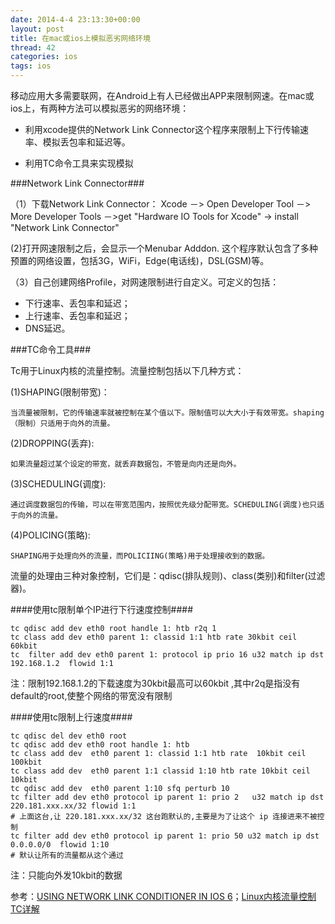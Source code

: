 ```yaml
---
date: 2014-4-4 23:13:30+00:00
layout: post
title: 在mac或ios上模拟恶劣网络环境
thread: 42
categories: ios
tags: ios
---
```


移动应用大多需要联网，在Android上有人已经做出APP来限制网速。在mac或ios上，有两种方法可以模拟恶劣的网络环境：

- 利用xcode提供的Network Link Connector这个程序来限制上下行传输速率、模拟丢包率和延迟等。

- 利用TC命令工具来实现模拟

###Network Link Connector###

（1）下载Network Link Connector： Xcode －> Open Developer Tool －> More Developer Tools －>get "Hardware IO Tools for Xcode" -> install "Network Link Connector"

(2)打开网速限制之后，会显示一个Menubar Adddon. 这个程序默认包含了多种预置的网络设置，包括3G，WiFi，Edge(电话线)，DSL(GSM)等。

（3）自己创建网络Profile，对网速限制进行自定义。可定义的包括：

- 下行速率、丢包率和延迟；
- 上行速率、丢包率和延迟；
- DNS延迟。

###TC命令工具###

Tc用于Linux内核的流量控制。流量控制包括以下几种方式：

(1)SHAPING(限制带宽)：

	当流量被限制，它的传输速率就被控制在某个值以下。限制值可以大大小于有效带宽。shaping（限制）只适用于向外的流量。
	
(2)DROPPING(丢弃):

	如果流量超过某个设定的带宽，就丢弃数据包，不管是向内还是向外。 
	
(3)SCHEDULING(调度):

	通过调度数据包的传输，可以在带宽范围内，按照优先级分配带宽。SCHEDULING(调度)也只适于向外的流量。
	
(4)POLICING(策略):

	SHAPING用于处理向外的流量，而POLICIING(策略)用于处理接收到的数据。 
	
流量的处理由三种对象控制，它们是：qdisc(排队规则)、class(类别)和filter(过滤器)。

####使用tc限制单个IP进行下行速度控制####

	tc qdisc add dev eth0 root handle 1: htb r2q 1
	tc class add dev eth0 parent 1: classid 1:1 htb rate 30kbit ceil 60kbit
	tc  filter add dev eth0 parent 1: protocol ip prio 16 u32 match ip dst 192.168.1.2  flowid 1:1
	
注：限制192.168.1.2的下载速度为30kbit最高可以60kbit ,其中r2q是指没有default的root,使整个网络的带宽没有限制

####使用tc限制上行速度####

	tc qdisc del dev eth0 root
	tc qdisc add dev eth0 root handle 1: htb
	tc class add dev  eth0 parent 1: classid 1:1 htb rate  10kbit ceil 100kbit
	tc class add dev  eth0 parent 1:1 classid 1:10 htb rate 10kbit ceil 10kbit
	tc qdisc add dev  eth0 parent 1:10 sfq perturb 10
	tc filter add dev eth0 protocol ip parent 1: prio 2   u32 match ip dst 220.181.xxx.xx/32 flowid 1:1
	# 上面这台,让 220.181.xxx.xx/32 这台跑默认的,主要是为了让这个 ip 连接进来不被控制
	tc filter add dev eth0 protocol ip parent 1: prio 50 u32 match ip dst 0.0.0.0/0  flowid 1:10
	# 默认让所有的流量都从这个通过
	
注：只能向外发10kbit的数据

参考：[USING NETWORK LINK CONDITIONER IN IOS 6](http://www.neglectedpotential.com/2012/09/ios6-network-link-conditioner/)；[Linux内核流量控制TC详解](http://kevinleo.blog.51cto.com/341461/102680)
